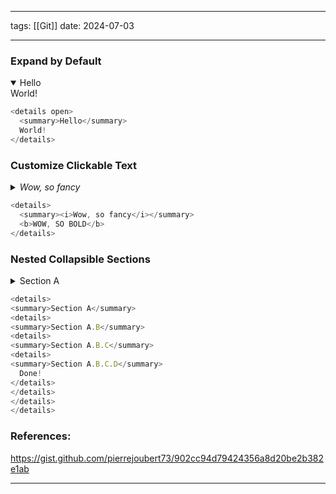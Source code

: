
--- 
tags: [[Git]] 
date: 2024-07-03

---

### Expand by Default

<details open>
  <summary>Hello</summary>
  World!
</details>

```js
<details open>
  <summary>Hello</summary>
  World!
</details>
```

### Customize Clickable Text 

<details>
  <summary><i>Wow, so fancy</i></summary>
  <b>WOW, SO BOLD</b>
</details>

```js
<details>
  <summary><i>Wow, so fancy</i></summary>
  <b>WOW, SO BOLD</b>
</details>
```

### Nested Collapsible Sections

<details>
<summary>Section A</summary>
<details>
<summary>Section A.B</summary>
<details>
<summary>Section A.B.C</summary>
<details>
<summary>Section A.B.C.D</summary>
  Done!
</details>
</details>
</details>
</details>

```js
<details>
<summary>Section A</summary>
<details>
<summary>Section A.B</summary>
<details>
<summary>Section A.B.C</summary>
<details>
<summary>Section A.B.C.D</summary>
  Done!
</details>
</details>
</details>
</details>
```

### References:
https://gist.github.com/pierrejoubert73/902cc94d79424356a8d20be2b382e1ab

---



